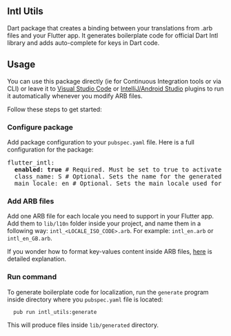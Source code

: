 ## Intl Utils

Dart package that creates a binding between your translations from .arb files and your Flutter app. It generates boilerplate code for official Dart Intl library and adds auto-complete for keys in Dart code.

## Usage

You can use this package directly (ie for Continuous Integration tools or via CLI) or leave it to [Visual Studio Code](https://marketplace.visualstudio.com/items?itemName=localizely.flutter-intl) or [IntelliJ/Android Studio](https://plugins.jetbrains.com/plugin/13666-flutter-intl) plugins to run it automatically whenever you modify ARB files.

Follow these steps to get started:

### Configure package

Add package configuration to your `pubspec.yaml` file. Here is a full configuration for the package:

<pre>
flutter_intl:
  <b>enabled: true</b> # Required. Must be set to true to activate the package. Default: false
  class_name: S # Optional. Sets the name for the generated localization class. Default: S
  main_locale: en # Optional. Sets the main locale used for generating localization files. Provided value should comply with ISO-639-1 and ISO-3166-1 (e.g. "en", "en_GB"). Default: en
</pre>

### Add ARB files

Add one ARB file for each locale you need to support in your Flutter app.
Add them to `lib/l10n` folder inside your project, and name them in a following way: `intl_<LOCALE_ISO_CODE>.arb`.
For example: `intl_en.arb` or `intl_en_GB.arb`.

If you wonder how to format key-values content inside ARB files, [here](https://github.com/google/app-resource-bundle/wiki/ApplicationResourceBundleSpecification) is detailed explanation.

### Run command

To generate boilerplate code for localization, run the `generate` program inside directory where you `pubspec.yaml` file is located:

      pub run intl_utils:generate

This will produce files inside `lib/generated` directory.
